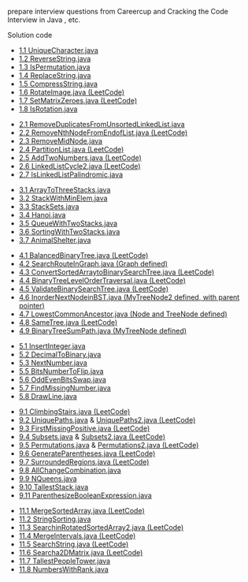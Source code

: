 prepare interview questions from Careercup and Cracking the Code Interview in Java , etc.

<h>Solution code</h>

<ul>
<li><a href="https://github.com/yao23/InterviewPreparation/blob/master/src/UniqueCharacter.java">1.1 UniqueCharacter.java</a></li>
<li><a href="https://github.com/yao23/InterviewPreparation/blob/master/src/ReverseString.java">1.2 ReverseString.java</a></li>
<li><a href="https://github.com/yao23/InterviewPreparation/blob/master/src/IsPermutation.java">1.3 IsPermutation.java</a></li>
<li><a href="https://github.com/yao23/InterviewPreparation/blob/master/src/ReplaceString.java">1.4 ReplaceString.java</a></li>
<li><a href="https://github.com/yao23/InterviewPreparation/blob/master/src/CompressString.java" >1.5 CompressString.java</a></li>
<li><a href="https://github.com/yao23/Leetcode/blob/master/src/RotateImage.java">1.6 RotateImage.java (LeetCode)</a></li>
<li><a href="https://github.com/yao23/Leetcode/blob/master/src/SetMatrixZeroes.java">1.7 SetMatrixZeroes.java (LeetCode)</a></li>
<li><a href="https://github.com/yao23/InterviewPreparation/blob/master/src/IsRotation.java">1.8 IsRotation.java</a></li>
</ul>

<ul>
<li><a href="https://github.com/yao23/InterviewPreparation/blob/master/src/RemoveDuplicatesFromUnsortedLinkedList.java">2.1 RemoveDuplicatesFromUnsortedLinkedList.java</a></li>
<li><a href="https://github.com/yao23/Leetcode/blob/master/src/RemoveNthNodeFromEndofList.java">2.2 RemoveNthNodeFromEndofList.java (LeetCode)</a></li>
<li><a href="https://github.com/yao23/InterviewPreparation/blob/master/src/RemoveMidNode.java">2.3 RemoveMidNode.java</a></li>
<li><a href="https://github.com/yao23/Leetcode/blob/master/src/PartitionList.java">2.4 PartitionList.java (LeetCode)</a></li>
<li><a href="https://github.com/yao23/Leetcode/blob/master/src/AddTwoNumbers.java">2.5 AddTwoNumbers.java (LeetCode)</a></li>
<li><a href="https://github.com/yao23/Leetcode/blob/master/src/LinkedListCycle2.java">2.6 LinkedListCycle2.java (LeetCode)</a></li>
<li><a href="https://github.com/yao23/InterviewPreparation/blob/master/src/IsLinkedListPalindromic.java">2.7 IsLinkedListPalindromic.java</a></li> 
</ul>

<ul>
<li><a href="https://github.com/yao23/InterviewPreparation/blob/master/src/ArrayToThreeStacks.java">3.1 ArrayToThreeStacks.java</a></li>
<li><a href="https://github.com/yao23/InterviewPreparation/blob/master/src/StackWithMinElem.java">3.2 StackWithMinElem.java</a></li>
<li><a href="https://github.com/yao23/InterviewPreparation/blob/master/src/StackSets.java">3.3 StackSets.java</a></li>
<li><a href="https://github.com/yao23/InterviewPreparation/blob/master/src/Hanoi.java">3.4 Hanoi.java</a></li>
<li><a href="https://github.com/yao23/InterviewPreparation/blob/master/src/QueueWithTwoStacks.java">3.5 QueueWithTwoStacks.java</a></li>
<li><a href="https://github.com/yao23/InterviewPreparation/blob/master/src/SortingWithTwoStacks.java">3.6 SortingWithTwoStacks.java</a></li>
<li><a href="https://github.com/yao23/InterviewPreparation/blob/master/src/AnimalShelter.java">3.7 AnimalShelter.java</a></li>
</ul>

<ul>
<li><a href="https://github.com/yao23/Leetcode/blob/master/src/BalancedBinaryTree.java" >4.1 BalancedBinaryTree.java (LeetCode)</a></li> 
<li><a href="https://github.com/yao23/InterviewPreparation/blob/master/src/SearchRouteInGraph.java" >4.2 SearchRouteInGraph.java (Graph defined)</a></li>
<li><a href="https://github.com/yao23/Leetcode/blob/master/src/ConvertSortedArraytoBinarySearchTree.java" >4.3 ConvertSortedArraytoBinarySearchTree.java (LeetCode)</a></li>
<li><a href="https://github.com/yao23/Leetcode/blob/master/src/BinaryTreeLevelOrderTraversal.java" >4.4 BinaryTreeLevelOrderTraversal.java (LeetCode)</a></li>
<li><a href="https://github.com/yao23/Leetcode/blob/master/src/ValidateBinarySearchTree.java" >4.5 ValidateBinarySearchTree.java (LeetCode)</a></li>
<li><a href="https://github.com/yao23/InterviewPreparation/blob/master/src/InorderNextNodeinBST.java" >4.6 InorderNextNodeinBST.java (MyTreeNode2 defined, with parent pointer)</a></li>
<li><a href="https://github.com/yao23/InterviewPreparation/blob/master/src/LowestCommonAncestor.java" >4.7 LowestCommonAncestor.java (Node and TreeNode defined)</a></li>
<li><a href="https://github.com/yao23/Leetcode/blob/master/src/SameTree.java" >4.8 SameTree.java (LeetCode)</a></li>
<li><a href="https://github.com/yao23/InterviewPreparation/blob/master/src/BinaryTreeSumPath.java" >4.9 BinaryTreeSumPath.java (MyTreeNode defined)</a></li>
</ul>

<ul>
<li><a href="https://github.com/yao23/InterviewPreparation/blob/master/src/InsertInteger.java">5.1 InsertInteger.java</a></li>
<li><a href="https://github.com/yao23/InterviewPreparation/blob/master/src/DecimalToBinary.java">5.2 DecimalToBinary.java</a></li>
<li><a href="https://github.com/yao23/InterviewPreparation/blob/master/src/NextNumber.java">5.3 NextNumber.java</a></li>
<li><a href="https://github.com/yao23/InterviewPreparation/blob/master/src/BitsNumberToFlip.java">5.5 BitsNumberToFlip.java</a></li>
<li><a href="https://github.com/yao23/InterviewPreparation/blob/master/src/OddEvenBitsSwap.java">5.6 OddEvenBitsSwap.java</a></li>
<li><a href="https://github.com/yao23/InterviewPreparation/blob/master/src/FindMissingNumber.java">5.7 FindMissingNumber.java</a></li>
<li><a href="https://github.com/yao23/InterviewPreparation/blob/master/src/DrawLine.java">5.8 DrawLine.java</a></li>
</ul>

<ul>
<li><a href="https://github.com/yao23/Leetcode/blob/master/src/ClimbingStairs.java">9.1 ClimbingStairs.java (LeetCode)</a></li>
<li><a href="https://github.com/yao23/Leetcode/blob/master/src/UniquePaths.java">9.2 UniquePaths.java</a> & <a href="https://github.com/yao23/Leetcode/blob/master/src/UniquePaths2.java">UniquePaths2.java (LeetCode)</a></li>
<li><a href="https://github.com/yao23/Leetcode/blob/master/src/FirstMissingPositive.java">9.3 FirstMissingPositive.java (LeetCode)</a></li>
<li><a href="https://github.com/yao23/Leetcode/blob/master/src/Subsets.java">9.4 Subsets.java</a> & <a href="https://github.com/yao23/Leetcode/blob/master/src/Subsets2.java">Subsets2.java (LeetCode)</a></li>
<li><a href="https://github.com/yao23/Leetcode/blob/master/src/Permutations.java">9.5 Permutations.java</a> & <a href="https://github.com/yao23/Leetcode/blob/master/src/Permutations2.java">Permutations2.java (LeetCode)</a></li>
<li><a href="https://github.com/yao23/Leetcode/blob/master/src/GenerateParentheses.java">9.6 GenerateParentheses.java (LeetCode)</a></li>
<li><a href="https://github.com/yao23/Leetcode/blob/master/src/SurroundedRegions.java">9.7 SurroundedRegions.java (LeetCode)</a></li>
<li><a href="https://github.com/yao23/InterviewPreparation/blob/master/src/AllChangeCombination.java">9.8 AllChangeCombination.java</a></li>
<li><a href="https://github.com/yao23/InterviewPreparation/blob/master/src/NQueens.java">9.9 NQueens.java</a></li>
<li><a href="https://github.com/yao23/InterviewPreparation/blob/master/src/TallestStack.java">9.10 TallestStack.java</a></li>
<li><a href="https://github.com/yao23/InterviewPreparation/blob/master/src/ParenthesizeBooleanExpression.java" >9.11 ParenthesizeBooleanExpression.java</a></li>
</ul>

<ul>
<li><a href="https://github.com/yao23/Leetcode/blob/master/src/MergeSortedArray.java">11.1 MergeSortedArray.java (LeetCode)</a></li>
<li><a href="https://github.com/yao23/InterviewPreparation/blob/master/src/StringSorting.java">11.2 StringSorting.java</a></li>
<li><a href="https://github.com/yao23/Leetcode/blob/master/src/SearchinRotatedSortedArray2.java">11.3 SearchinRotatedSortedArray2.java (LeetCode)</a></li>
<li><a href="https://github.com/yao23/Leetcode/blob/master/src/MergeIntervals.java">11.4 MergeIntervals.java (LeetCode)</a></li>
<li><a href="https://github.com/yao23/Leetcode/blob/master/src/SearchString.java">11.5 SearchString.java (LeetCode)</a></li>
<li><a href="https://github.com/yao23/Leetcode/blob/master/src/Searcha2DMatrix.java">11.6 Searcha2DMatrix.java (LeetCode)</a></li>
<li><a href="https://github.com/yao23/InterviewPreparation/blob/master/src/TallestPeopleTower.java">11.7 TallestPeopleTower.java</a></li>
<li><a href="https://github.com/yao23/InterviewPreparation/blob/master/src/NumbersWithRank.java">11.8 NumbersWithRank.java</a></li>
</ul>
